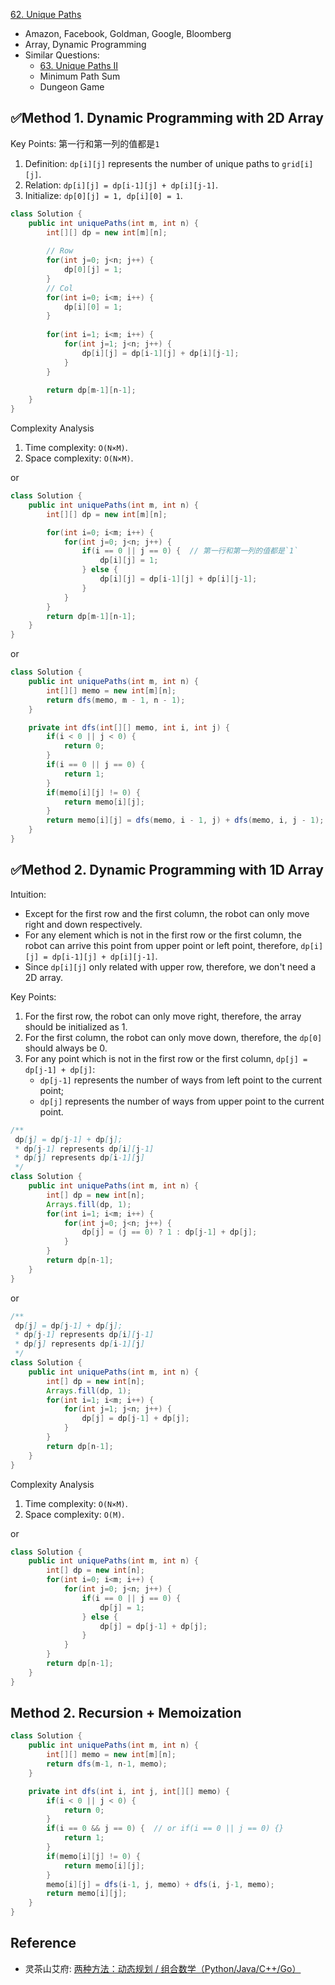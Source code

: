 [62. Unique Paths](https://leetcode.com/problems/unique-paths/)

* Amazon, Facebook, Goldman, Google, Bloomberg
* Array, Dynamic Programming
* Similar Questions:
    * [63. Unique Paths II](https://leetcode.com/problems/unique-paths-ii/)
    * Minimum Path Sum
    * Dungeon Game


## ✅Method 1. Dynamic Programming with 2D Array
Key Points: 第一行和第一列的值都是`1`
1. Definition: `dp[i][j]` represents the number of unique paths to `grid[i][j]`.
2. Relation: `dp[i][j] = dp[i-1][j] + dp[i][j-1]`.
3. Initialize: `dp[0][j] = 1, dp[i][0] = 1`.

```java
class Solution {
    public int uniquePaths(int m, int n) {
        int[][] dp = new int[m][n];
        
        // Row
        for(int j=0; j<n; j++) {
            dp[0][j] = 1;
        }
        // Col
        for(int i=0; i<m; i++) {
            dp[i][0] = 1;
        }
        
        for(int i=1; i<m; i++) {
            for(int j=1; j<n; j++) {
                dp[i][j] = dp[i-1][j] + dp[i][j-1];
            }
        }
        
        return dp[m-1][n-1];
    }
}
```
Complexity Analysis
1. Time complexity: `O(N×M)`.
2. Space complexity: `O(N×M)`.

or 

```java
class Solution {
    public int uniquePaths(int m, int n) {
        int[][] dp = new int[m][n];

        for(int i=0; i<m; i++) {
            for(int j=0; j<n; j++) {
                if(i == 0 || j == 0) {  // 第一行和第一列的值都是`1`
                    dp[i][j] = 1;
                } else {
                    dp[i][j] = dp[i-1][j] + dp[i][j-1];
                }
            }
        }
        return dp[m-1][n-1];
    }
}
```

or
```java
class Solution {
    public int uniquePaths(int m, int n) {
        int[][] memo = new int[m][n];
        return dfs(memo, m - 1, n - 1);
    }

    private int dfs(int[][] memo, int i, int j) {
        if(i < 0 || j < 0) {
            return 0;
        }
        if(i == 0 || j == 0) {
            return 1;
        }
        if(memo[i][j] != 0) {
            return memo[i][j];
        }
        return memo[i][j] = dfs(memo, i - 1, j) + dfs(memo, i, j - 1);
    }
}
```


## ✅Method 2. Dynamic Programming with 1D Array
Intuition:
* Except for the first row and the first column, the robot can only move right and down respectively.
* For any element which is not in the first row or the first column, the robot can arrive this point from upper point or 
left point, therefore, `dp[i][j] = dp[i-1][j] + dp[i][j-1]`.
* Since `dp[i][j]` only related with upper row, therefore, we don't need a 2D array.

Key Points:
1. For the first row, the robot can only move right, therefore, the array should be initialized as 1.
2. For the first column, the robot can only move down, therefore, the `dp[0]` should always be 0.
3. For any point which is not in the first row or the first column, `dp[j] = dp[j-1] + dp[j]`:
    * `dp[j-1]` represents the number of ways from left point to the current point;
    * `dp[j]` represents the number of ways from upper point to the current point.
```java
/**
 dp[j] = dp[j-1] + dp[j];
 * dp[j-1] represents dp[i][j-1]
 * dp[j] represents dp[i-1][j]
 */
class Solution {
    public int uniquePaths(int m, int n) {
        int[] dp = new int[n];
        Arrays.fill(dp, 1);
        for(int i=1; i<m; i++) {
            for(int j=0; j<n; j++) {
                dp[j] = (j == 0) ? 1 : dp[j-1] + dp[j];
            }
        }
        return dp[n-1];
    }
}
``` 
 
or

```java
/**
 dp[j] = dp[j-1] + dp[j];
 * dp[j-1] represents dp[i][j-1]
 * dp[j] represents dp[i-1][j]
 */
class Solution {
    public int uniquePaths(int m, int n) {
        int[] dp = new int[n];
        Arrays.fill(dp, 1);
        for(int i=1; i<m; i++) {
            for(int j=1; j<n; j++) {
                dp[j] = dp[j-1] + dp[j];
            }
        }
        return dp[n-1];
    }
}
```   
Complexity Analysis
1. Time complexity: `O(N×M)`.
2. Space complexity: `O(M)`.   
    
or 

```java
class Solution {
    public int uniquePaths(int m, int n) {
        int[] dp = new int[n];
        for(int i=0; i<m; i++) {
            for(int j=0; j<n; j++) {
                if(i == 0 || j == 0) {
                    dp[j] = 1;
                } else {
                    dp[j] = dp[j-1] + dp[j];
                }
            }
        }
        return dp[n-1];
    }
}
```


## Method 2. Recursion + Memoization
```java
class Solution {
    public int uniquePaths(int m, int n) {
        int[][] memo = new int[m][n];
        return dfs(m-1, n-1, memo);
    }

    private int dfs(int i, int j, int[][] memo) {
        if(i < 0 || j < 0) {
            return 0;
        }
        if(i == 0 && j == 0) {  // or if(i == 0 || j == 0) {}
            return 1;
        }
        if(memo[i][j] != 0) {
            return memo[i][j];
        }
        memo[i][j] = dfs(i-1, j, memo) + dfs(i, j-1, memo);
        return memo[i][j];
    }
}
```


## Reference
* 灵茶山艾府: [两种方法：动态规划 / 组合数学（Python/Java/C++/Go）](https://leetcode.cn/problems/unique-paths/solutions/3062432/liang-chong-fang-fa-dong-tai-gui-hua-zu-o5k32/)